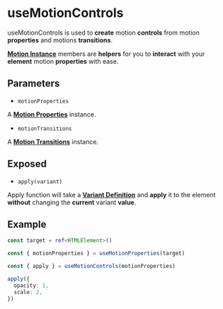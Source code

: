 # useMotionControls

useMotionControls is used to **create** motion **controls** from motion **properties** and motions **transitions**.

[**Motion Instance**](/motion-instance) members are **helpers** for you to **interact** with your **element** motion **properties** with ease.

## Parameters

- `motionProperties`

A [**Motion Properties**](/api/use-motion-properties) instance.

- `motionTransitions`

A [**Motion Transitions**](/api/use-motion-transitions) instance.

## Exposed

- `apply(variant)`

Apply function will take a [**Variant Definition**](/variants) and **apply** it to the element **without** changing the **current** variant **value**.

## Example

```typescript
const target = ref<HTMLElement>()

const { motionProperties } = useMotionProperties(target)

const { apply } = useMotionControls(motionProperties)

apply({
  opacity: 1,
  scale: 2,
})
```
